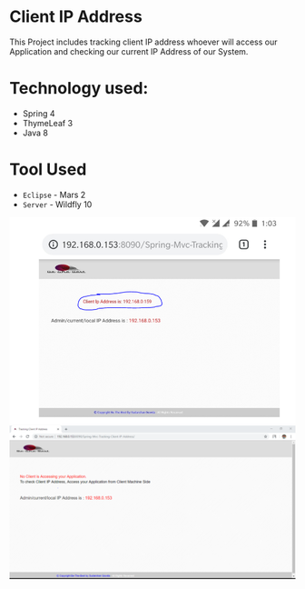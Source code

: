 # Client IP Address
 This Project includes tracking client IP address whoever will access our Application and checking our current IP Address of our System.
 
 # Technology used:
* Spring 4
* ThymeLeaf 3
* Java 8

# Tool Used
* `Eclipse` - Mars 2
* `Server`  - Wildfly 10


<img src="https://github.com/Sudarshan-Gowda/Spring-Mvc-Tracking-Client-IP-Address/blob/master/docs/Picture-Client-Machine-IP.PNG"/>
<img src="https://github.com/Sudarshan-Gowda/Spring-Mvc-Tracking-Client-IP-Address/blob/master/docs/Picture-Local-Machine-IP.PNG"/>
